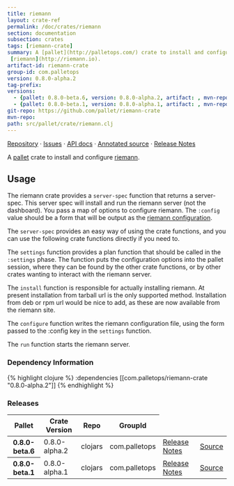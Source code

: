 ```yaml
---
title: riemann
layout: crate-ref
permalink: /doc/crates/riemann
section: documentation
subsection: crates
tags: [riemann-crate]
summary: A [pallet](http://palletops.com/) crate to install and configure
 [riemann](http://riemann.io).
artifact-id: riemann-crate
group-id: com.palletops
version: 0.8.0-alpha.2
tag-prefix: 
versions:
  - {pallet: 0.8.0-beta.6, version: 0.8.0-alpha.2, artifact: , mvn-repo: , group-id: com.palletops, artifact-id: riemann-crate, source-path: src/pallet/crate/riemann.clj}
  - {pallet: 0.8.0-beta.1, version: 0.8.0-alpha.1, artifact: , mvn-repo: , group-id: com.palletops, artifact-id: riemann-crate, source-path: src/pallet/crate/riemann.clj}
git-repo: https://github.com/pallet/riemann-crate
mvn-repo: 
path: src/pallet/crate/riemann.clj
---
```


[Repository](https://github.com/pallet/riemann-crate) &#xb7;
[Issues](https://github.com/pallet/riemann-crate/issues) &#xb7;
[API docs](http://palletops.com/riemann-crate/0.8/api) &#xb7;
[Annotated source](http://palletops.com/riemann-crate/0.8/annotated/uberdoc.html) &#xb7;
[Release Notes](https://github.com/pallet/riemann-crate/blob/develop/ReleaseNotes.md)

A [pallet](http://palletops.com/) crate to install and configure
 [riemann](http://riemann.io).

## Usage

The riemann crate provides a `server-spec` function that returns a
server-spec. This server spec will install and run the riemann server (not the
dashboard).  You pass a map of options to configure riemann.  The `:config`
value should be a form that will be output as the
[riemann configuration](http://riemann.io/howto.html).

The `server-spec` provides an easy way of using the crate functions, and you can
use the following crate functions directly if you need to.

The `settings` function provides a plan function that should be called in the
`:settings` phase.  The function puts the configuration options into the pallet
session, where they can be found by the other crate functions, or by other
crates wanting to interact with the riemann server.

The `install` function is responsible for actually installing riemann.  At
present installation from tarball url is the only supported method.
Installation from deb or rpm url would be nice to add, as these are now
available from the riemann site.

The `configure` function writes the riemann configuration file, using the form
passed to the :config key in the `settings` function.

The `run` function starts the riemann server.


### Dependency Information

{% highlight clojure %}
:dependencies [[com.palletops/riemann-crate "0.8.0-alpha.2"]]
{% endhighlight %}

### Releases

<table>
<thead>
  <tr><th>Pallet</th><th>Crate Version</th><th>Repo</th><th>GroupId</th></tr>
</thead>
<tbody>
  <tr>
    <th>0.8.0-beta.6</th>
    <td>0.8.0-alpha.2</td>
    <td>clojars</td>
    <td>com.palletops</td>
    <td><a href='https://github.com/pallet/riemann-crate/blob/0.8.0-alpha.2/ReleaseNotes.md'>Release Notes</a></td>
    <td><a href='https://github.com/pallet/riemann-crate/blob/0.8.0-alpha.2/'>Source</a></td>
  </tr>
  <tr>
    <th>0.8.0-beta.1</th>
    <td>0.8.0-alpha.1</td>
    <td>clojars</td>
    <td>com.palletops</td>
    <td><a href='https://github.com/pallet/riemann-crate/blob/0.8.0-alpha.1/ReleaseNotes.md'>Release Notes</a></td>
    <td><a href='https://github.com/pallet/riemann-crate/blob/0.8.0-alpha.1/'>Source</a></td>
  </tr>
</tbody>
</table>
